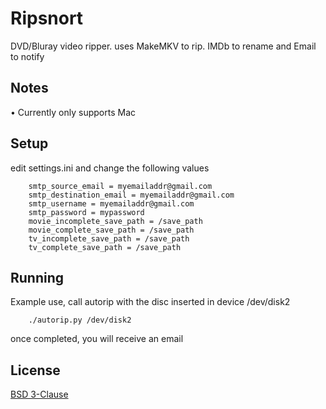 Ripsnort
=========

DVD/Bluray video ripper. uses MakeMKV to rip. IMDb to rename and Email to notify

Notes
-------------

• Currently only supports Mac


Setup
--------------
edit settings.ini and change the following values
```
    smtp_source_email = myemailaddr@gmail.com
    smtp_destination_email = myemailaddr@gmail.com
    smtp_username = myemailaddr@gmail.com
    smtp_password = mypassword
    movie_incomplete_save_path = /save_path
    movie_complete_save_path = /save_path
    tv_incomplete_save_path = /save_path
    tv_complete_save_path = /save_path

```


Running
--------------

Example use, call autorip with the disc inserted in device /dev/disk2
```
    ./autorip.py /dev/disk2
```
once completed, you will receive an email


License
----

[BSD 3-Clause](http://www.opensource.org/licenses/BSD-3-Clause)
